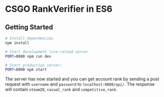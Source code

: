 CSGO RankVerifier in ES6
==================================


Getting Started
---------------

```sh
# Install dependencies
npm install

# Start development live-reload server
PORT=8080 npm run dev

# Start production server:
PORT=8080 npm start
```

The server has now started and you can get account rank by sending a post request with `username` and `password` to
`localhost:8080/api/`. The response will contain `steamID`, `casual_rank` and `competitive_rank`.
